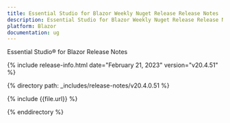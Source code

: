 ```yaml
---
title: Essential Studio for Blazor Weekly Nuget Release Release Notes  
description: Essential Studio for Blazor Weekly Nuget Release Release Notes 
platform: Blazor
documentation: ug
---
```


Essential Studio&reg; for  Blazor  Release Notes  

{% include release-info.html date="February 21, 2023"  version="v20.4.51" %} 

{% directory path: _includes/release-notes/v20.4.0.51  %}

{% include {{file.url}} %}

{% enddirectory %}

